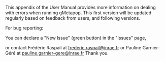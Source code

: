 This appendix of the User Manual provides more information on dealing with errors when running gMetapop. 
This first version will be updated regularly based on feedback from users, and following versions.

For bug reporting: 

You can declare a "New Issue" (green button) in the "Issues" page,  

or contact Frédéric Raspail at frederic.raspail@inrae.fr or Pauline Garnier-Géré at pauline.garnier-gere@inrae.fr
Thank you.
